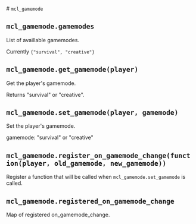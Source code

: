 # `mcl_gamemode`

## `mcl_gamemode.gamemodes`

List of availlable gamemodes.

Currently `{"survival", "creative"}`

## `mcl_gamemode.get_gamemode(player)`

Get the player's gamemode.

Returns "survival" or "creative".

## `mcl_gamemode.set_gamemode(player, gamemode)`

Set the player's gamemode.

gamemode: "survival" or "creative"

## `mcl_gamemode.register_on_gamemode_change(function(player, old_gamemode, new_gamemode))`

Register a function that will be called when `mcl_gamemode.set_gamemode` is called.

## `mcl_gamemode.registered_on_gamemode_change`

Map of registered on_gamemode_change.
